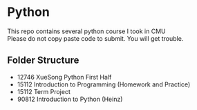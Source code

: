 # Python
This repo contains several python course I took in CMU <br>
Please do not copy paste code to submit. You will get trouble.

## Folder Structure
* 12746 XueSong Python First Half
* 15112 Introduction to Programming (Homework and Practice)
* 15112 Term Project
* 90812 Introduction to Python (Heinz)